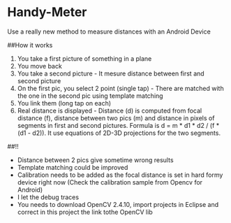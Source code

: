 # Handy-Meter
Use a really new method to measure distances with an Android Device

##How it works
1. You take a first picture of something in a plane
2. You move back
3. You take a second picture - It mesure distance between first and second picture
4. On the first pic, you select 2 point (single tap) - There are matched with the one in the second pic using template matching
5. You link them (long tap on each)
6. Real distance is displayed - Distance (d) is computed from focal distance (f), distance between two pics (m) and distance in pixels of segments in first and second pictures. Formula is d = m *  d1 * d2 / (f * (d1 - d2)). It use equations of 2D-3D projections for the two segments.

##!!
- Distance between 2 pics give sometime wrong results
- Template matching could be improved
- Calibration needs to be added as the focal distance is set in hard formy device right now (Check the calibration sample from Opencv for Android)
- I let the debug traces
- You needs to download OpenCV 2.4.10, import projects in Eclipse and correct in this project the link tothe OpenCV lib

